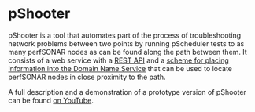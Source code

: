 
# pShooter

pShooter is a tool that automates part of the process of
troubleshooting network problems between two points by running
pScheduler tests to as many perfSONAR nodes as can be found along the
path between them.  It consists of a web service with a [REST
API](API.md) and a [scheme for placing information into the Domain
Name Service](https://internet2.app.box.com/v/pshooter-dns) that can
be used to locate perfSONAR nodes in close proximity to the path.

A full description and a demonstration of a prototype version of
pShooter can be found [on
YouTube](https://www.youtube.com/watch?v=2HUY6b5T9DM).
